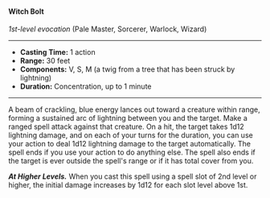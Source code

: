 #### Witch Bolt
*1st-level evocation* (Pale Master, Sorcerer, Warlock, Wizard)
___
- **Casting Time:** 1 action
- **Range:** 30 feet
- **Components:** V, S, M (a twig from a tree that has been struck by lightning)
- **Duration:** Concentration, up to 1 minute
---
A beam of crackling, blue energy lances out toward a creature within range, forming a sustained arc of lightning between you and the target. Make a ranged spell attack against that creature. On a hit, the target takes 1d12 lightning damage, and on each of your turns for the duration, you can use your action to deal 1d12 lightning damage to the target automatically. The spell ends if you use your action to do anything else. The spell also ends if the target is ever outside the spell's range or if it has total cover from you.

***At Higher Levels.*** When you cast this spell using a spell slot of 2nd level or higher, the initial damage increases by 1d12 for each slot level above 1st.